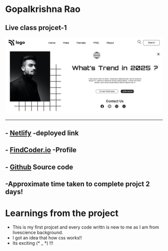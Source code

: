 
# **Gopalkrishna Rao**


## Live class projcet-1
![preview](./screenshot/Capture.JPG)

***

## - [Netlify](https://lcproject1.netlify.app/) -deployed link
## -  [FindCoder.io](https://www.findcoder.io/u/hrgkrao) -Profile 

## -  [Github](https://github.com/GopalkrishaRao/WebDev/tree/main/LC%20Project%201) Source code

## -Approximate time taken to complete projct **2 days!**

# __Learnings from the project__

-   This is my first projcet and every code writtn is new to me as I am from livescience background.
- I got an idea that how css works!!
- Its exciting (* _ *) !!!










